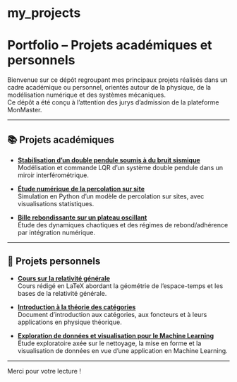 # my_projects

# Portfolio – Projets académiques et personnels

Bienvenue sur ce dépôt regroupant mes principaux projets réalisés dans un cadre académique ou personnel, orientés autour de la physique, de la modélisation numérique et des systèmes mécaniques.  
Ce dépôt a été conçu à l’attention des jurys d’admission de la plateforme MonMaster.

---

## 📚 Projets académiques

- **[Stabilisation d’un double pendule soumis à du bruit sismique](academic_projects/double_stabilized_pendulum/)**  
  Modélisation et commande LQR d’un système double pendule dans un miroir interférométrique.

- **[Étude numérique de la percolation sur site](academic_projects/numerical_percolation/)**  
  Simulation en Python d’un modèle de percolation sur sites, avec visualisations statistiques.

- **[Bille rebondissante sur un plateau oscillant](academic_projects/ball_on_a_vibrating_tray/)**  
  Étude des dynamiques chaotiques et des régimes de rebond/adhérence par intégration numérique.

---

## 💼 Projets personnels

- **[Cours sur la relativité générale](personal_projects/course_on_general_relativity/)**  
  Cours rédigé en LaTeX abordant la géométrie de l’espace-temps et les bases de la relativité générale.

- **[Introduction à la théorie des catégories](personal_projects/introduction_to_category_theory/)**  
  Document d’introduction aux catégories, aux foncteurs et à leurs applications en physique théorique.

- **[Exploration de données et visualisation pour le Machine Learning](personal_projects/Machine_Learning_Project/)**  
Étude exploratoire axée sur le nettoyage, la mise en forme et la visualisation de données en vue d’une application en Machine Learning.

--- 
Merci pour votre lecture !
